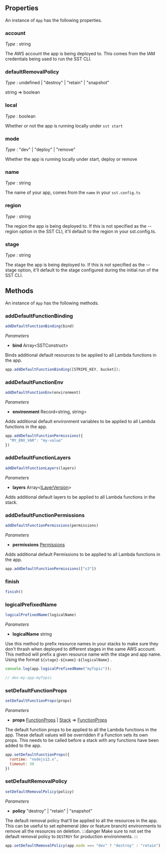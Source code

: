 <!--
!!!!!!!!!!!!!!!!!!!!!!!!!!!!!!!!!!!!!!!!!!!!!!!!!!!!!!!!!!!!!!!
!!                                                           !!
!!  This file has been automatically generated, do not edit  !!
!!                                                           !!
!!!!!!!!!!!!!!!!!!!!!!!!!!!!!!!!!!!!!!!!!!!!!!!!!!!!!!!!!!!!!!!
-->
## Properties
An instance of `App` has the following properties.
### account

_Type_ : <span class="mono">string</span>

The AWS account the app is being deployed to. This comes from the IAM credentials being used to run the SST CLI.
### defaultRemovalPolicy

_Type_ : <span class="mono">undefined</span><span class='mono'> | </span><span class="mono">"destroy"</span><span class='mono'> | </span><span class="mono">"retain"</span><span class='mono'> | </span><span class="mono">"snapshot"</span>

<span class="mono">string</span> => <span class="mono">boolean</span>

### local

_Type_ : <span class="mono">boolean</span>

Whether or not the app is running locally under 
`sst start`
### mode

_Type_ : <span class="mono">"dev"</span><span class='mono'> | </span><span class="mono">"deploy"</span><span class='mono'> | </span><span class="mono">"remove"</span>

Whether the app is running locally under start, deploy or remove
### name

_Type_ : <span class="mono">string</span>

The name of your app, comes from the 
`name`
 in your 
`sst.config.ts`
### region

_Type_ : <span class="mono">string</span>

The region the app is being deployed to. If this is not specified as the --region option in the SST CLI, it'll default to the region in your sst.config.ts.
### stage

_Type_ : <span class="mono">string</span>

The stage the app is being deployed to. If this is not specified as the --stage option, it'll default to the stage configured during the initial run of the SST CLI.
## Methods
An instance of `App` has the following methods.
### addDefaultFunctionBinding

```ts
addDefaultFunctionBinding(bind)
```
_Parameters_
- __bind__ <span class='mono'>Array&lt;<span class="mono">SSTConstruct</span>&gt;</span>


Binds additional default resources to be applied to all Lambda functions in the app.
```js
app.addDefaultFunctionBinding([STRIPE_KEY, bucket]);
```
### addDefaultFunctionEnv

```ts
addDefaultFunctionEnv(environment)
```
_Parameters_
- __environment__ <span class="mono">Record&lt;<span class="mono">string</span>, <span class="mono">string</span>&gt;</span>


Adds additional default environment variables to be applied to all Lambda functions in the app.
```js
app.addDefaultFunctionPermissions({
  "MY_ENV_VAR": "my-value"
})
```
### addDefaultFunctionLayers

```ts
addDefaultFunctionLayers(layers)
```
_Parameters_
- __layers__ <span class='mono'>Array&lt;<span class="mono">[ILayerVersion](https://docs.aws.amazon.com/cdk/api/v2/docs/aws-cdk-lib.aws_lambda.ILayerVersion.html)</span>&gt;</span>


Adds additional default layers to be applied to all Lambda functions in the stack.
### addDefaultFunctionPermissions

```ts
addDefaultFunctionPermissions(permissions)
```
_Parameters_
- __permissions__ <span class="mono">[Permissions](Permissions)</span>


Adds additional default Permissions to be applied to all Lambda functions in the app.
```js
app.addDefaultFunctionPermissions(["s3"])
```
### finish

```ts
finish()
```
### logicalPrefixedName

```ts
logicalPrefixedName(logicalName)
```
_Parameters_
- __logicalName__ <span class="mono">string</span>


Use this method to prefix resource names in your stacks to make sure they don't thrash when deployed to different stages in the same AWS account. This method will prefix a given resource name with the stage and app name. Using the format 
`${stage}-${name}-${logicalName}`
.
```js
console.log(app.logicalPrefixedName("myTopic"));

// dev-my-app-myTopic
```
### setDefaultFunctionProps

```ts
setDefaultFunctionProps(props)
```
_Parameters_
- __props__ <span class="mono">[FunctionProps](Function#functionprops)</span><span class='mono'> | </span><span class="mono">[Stack](https://docs.aws.amazon.com/cdk/api/v2/docs/aws-cdk-lib.Stack.html)</span> => <span class="mono">[FunctionProps](Function#functionprops)</span>


The default function props to be applied to all the Lambda functions in the app. These default values will be overridden if a Function sets its own props.
This needs to be called before a stack with any functions have been added to the app.
```js
app.setDefaultFunctionProps({
  runtime: "nodejs12.x",
  timeout: 30
})
```
### setDefaultRemovalPolicy

```ts
setDefaultRemovalPolicy(policy)
```
_Parameters_
- __policy__ <span class="mono">"destroy"</span><span class='mono'> | </span><span class="mono">"retain"</span><span class='mono'> | </span><span class="mono">"snapshot"</span>


The default removal policy that'll be applied to all the resources in the app. This can be useful to set ephemeral (dev or feature branch) environments to remove all the resources on deletion.
:::danger
Make sure to not set the default removal policy to 
`DESTROY`
 for production environments.
:::
```js
app.setDefaultRemovalPolicy(app.mode === "dev" ? "destroy" : "retain")
```